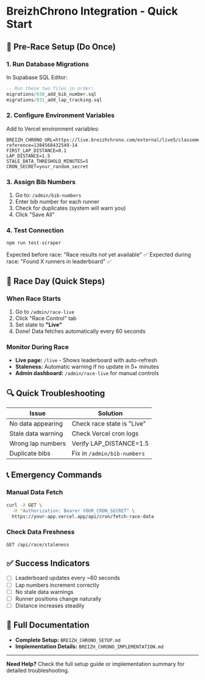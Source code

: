 # BreizhChrono Integration - Quick Start

## 🚀 Pre-Race Setup (Do Once)

### 1. Run Database Migrations

In Supabase SQL Editor:

```sql
-- Run these two files in order:
migrations/030_add_bib_number.sql
migrations/031_add_lap_tracking.sql
```

### 2. Configure Environment Variables

Add to Vercel environment variables:

```env
BREIZH_CHRONO_URL=https://live.breizhchrono.com/external/live5/classements.jsp?reference=1384568432549-14
FIRST_LAP_DISTANCE=0.1
LAP_DISTANCE=1.5
STALE_DATA_THRESHOLD_MINUTES=5
CRON_SECRET=your_random_secret
```

### 3. Assign Bib Numbers

1. Go to: `/admin/bib-numbers`
2. Enter bib number for each runner
3. Check for duplicates (system will warn you)
4. Click "Save All"

### 4. Test Connection

```bash
npm run test-scraper
```

Expected before race: "Race results not yet available" ✅
Expected during race: "Found X runners in leaderboard" ✅

## 🏁 Race Day (Quick Steps)

### When Race Starts

1. Go to `/admin/race-live`
2. Click "Race Control" tab
3. Set state to **"Live"**
4. Done! Data fetches automatically every 60 seconds

### Monitor During Race

- **Live page:** `/live` - Shows leaderboard with auto-refresh
- **Staleness:** Automatic warning if no update in 5+ minutes
- **Admin dashboard:** `/admin/race-live` for manual controls

## 🔍 Quick Troubleshooting

| Issue              | Solution                    |
| ------------------ | --------------------------- |
| No data appearing  | Check race state is "Live"  |
| Stale data warning | Check Vercel cron logs      |
| Wrong lap numbers  | Verify LAP_DISTANCE=1.5     |
| Duplicate bibs     | Fix in `/admin/bib-numbers` |

## 📞 Emergency Commands

### Manual Data Fetch

```bash
curl -X GET \
  -H "Authorization: Bearer YOUR_CRON_SECRET" \
  https://your-app.vercel.app/api/cron/fetch-race-data
```

### Check Data Freshness

```
GET /api/race/staleness
```

## ✅ Success Indicators

- [ ] Leaderboard updates every ~60 seconds
- [ ] Lap numbers increment correctly
- [ ] No stale data warnings
- [ ] Runner positions change naturally
- [ ] Distance increases steadily

## 📖 Full Documentation

- **Complete Setup:** `BREIZH_CHRONO_SETUP.md`
- **Implementation Details:** `BREIZH_CHRONO_IMPLEMENTATION.md`

---

**Need Help?** Check the full setup guide or implementation summary for detailed troubleshooting.



